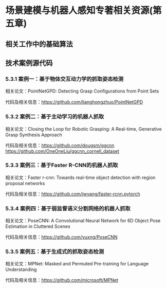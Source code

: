 # 场景建模与机器人感知专著相关资源(第五章)
## 相关工作中的基础算法

## 技术案例源代码
### 5.3.1 案例一：基于物体交互动力学的抓取姿态检测
相关论文：PointNetGPD: Detecting Grasp Configurations from Point Sets

代码及相关信息：https://github.com/lianghongzhuo/PointNetGPD

### 5.3.2 案例二：基于主动学习的机器人抓取
相关论文：Closing the Loop for Robotic Grasping: A Real-time, Generative Grasp Synthesis Approach

代码及相关信息：https://github.com/dougsm/ggcnn
https://github.com/OneOneLiu/ggcnn_cornell_dataset

### 5.3.3 案例三：基于Faster R-CNN的机器人抓取
相关论文：Faster r-cnn: Towards real-time object detection with region proposal networks

代码及相关信息：https://github.com/jwyang/faster-rcnn.pytorch 

### 5.3.4 案例四：基于弱监督语义分割网络的机器人抓取
相关论文：PoseCNN: A Convolutional Neural Network for 6D Object Pose Estimation in Cluttered Scenes

代码及相关信息：https://github.com/yuxng/PoseCNN 

### 5.3.5 案例五：基于生成式的抓取姿态检测
相关论文：MPNet: Masked and Permuted Pre-training for Language Understanding

代码及相关信息：https://github.com/microsoft/MPNet 
